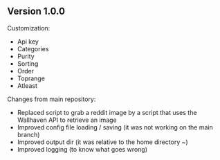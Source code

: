 ## Version 1.0.0

Customization:
- Api key
- Categories
- Purity
- Sorting
- Order
- Toprange
- Atleast

Changes from main repository:
- Replaced script to grab a reddit image by a script that uses the Wallhaven API to retrieve an image
- Improved config file loading / saving (it was not working on the main branch)
- Improved output dir (it was relative to the home directory ~)
- Improved logging (to know what goes wrong)
